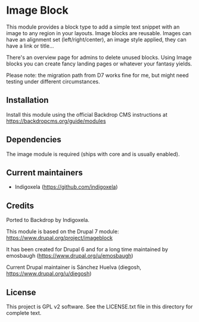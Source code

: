 # Image Block

This module provides a block type to add a simple text snippet with an image
to any region in your layouts.
Image blocks are reusable.
Images can have an alignment set (left/right/center), an image style
applied, they can have a link or title...

There's an overview page for admins to delete unused blocks.
Using Image blocks you can create fancy landing pages or whatever your
fantasy yields.

Please note: the migration path from D7 works fine for me, but might
need testing under different circumstances.

## Installation

Install this module using the official Backdrop CMS instructions at https://backdropcms.org/guide/modules

## Dependencies

The image module is required (ships with core and is usually enabled).

## Current maintainers

* Indigoxela (https://github.com/indigoxela)

## Credits

Ported to Backdrop by Indigoxela.

This module is based on the Drupal 7 module: https://www.drupal.org/project/imageblock

It has been created for Drupal 6 and for a long time maintained by emosbaugh
(https://www.drupal.org/u/emosbaugh)

Current Drupal maintainer is Sánchez Huelva (diegosh,
https://www.drupal.org/u/diegosh)

## License

This project is GPL v2 software. See the LICENSE.txt file in this directory for complete text.
